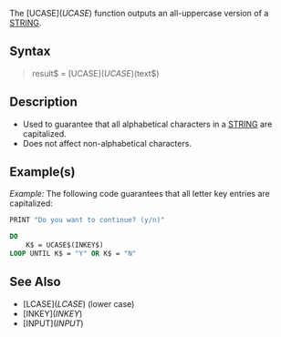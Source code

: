 The [UCASE$](UCASE$) function outputs an all-uppercase version of a [STRING](STRING).


## Syntax

> result$ = [UCASE$](UCASE$)(text$)


## Description

* Used to guarantee that all alphabetical characters in a [STRING](STRING) are capitalized.
* Does not affect non-alphabetical characters.


## Example(s)

*Example:* The following code guarantees that all letter key entries are capitalized:

```vb
PRINT "Do you want to continue? (y/n)"

DO
    K$ = UCASE$(INKEY$)
LOOP UNTIL K$ = "Y" OR K$ = "N"

```


## See Also

* [LCASE$](LCASE$) (lower case)
* [INKEY$](INKEY$)
* [INPUT$](INPUT$)




